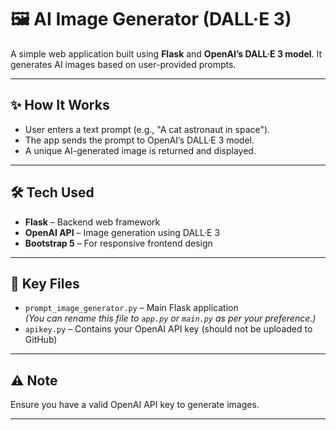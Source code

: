 # 🖼️ AI Image Generator (DALL·E 3)

A simple web application built using **Flask** and **OpenAI’s DALL·E 3 model**. It generates AI images based on user-provided prompts.

---

## ✨ How It Works

- User enters a text prompt (e.g., "A cat astronaut in space").
- The app sends the prompt to OpenAI’s DALL·E 3 model.
- A unique AI-generated image is returned and displayed.

---

## 🛠️ Tech Used

- **Flask** – Backend web framework
- **OpenAI API** – Image generation using DALL·E 3
- **Bootstrap 5** – For responsive frontend design

---

## 📁 Key Files

- `prompt_image_generator.py` – Main Flask application  
  *(You can rename this file to `app.py` or `main.py` as per your preference.)*
- `apikey.py` – Contains your OpenAI API key (should not be uploaded to GitHub)

---

## ⚠️ Note

Ensure you have a valid OpenAI API key to generate images.

---
